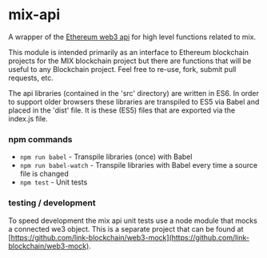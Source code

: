 # mix-api
A wrapper of the [Ethereum web3 api](https://github.com/ethereum/wiki/wiki/JavaScript-API) for high level functions related to mix.

This module is intended primarily as an interface to Ethereum blockchain projects
for the MIX blockchain project but there are functions that will be useful to any Blockchain project.
Feel free to re-use, fork, submit pull requests, etc.

The api libraries (contained in the 'src' directory) are written in ES6.
In order to support older browsers these libraries are transpiled to ES5 via Babel
and placed in the 'dist' file. It is these (ES5) files that are exported via the
index.js file.

### npm commands

- `npm run babel` - Transpile libraries (once) with Babel
- `npm run babel-watch` - Transpile libraries with Babel every time a source file is changed
- `npm test` - Unit tests

### testing / development

To speed development the mix api unit tests use a node module that mocks a connected we3 object. This is a separate project that can be
found at [https://github.com/link-blockchain/web3-mock](https://github.com/link-blockchain/web3-mock).




